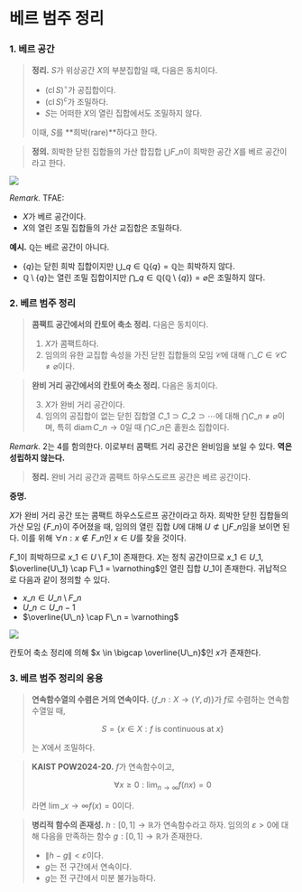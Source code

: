 # 베르 범주 정리

### 1. 베르 공간

> **정리.** $S$가 위상공간 $X$의 부분집합일 때, 다음은 동치이다.
> - $\left( \operatorname{cl}S \right)^\circ$가 공집합이다.
> - $(\operatorname{cl}S)^c$가 조밀하다.
> - $S$는 어떠한 $X$의 열린 집합에서도 조밀하지 않다.
>
> 이때, $S$를 **희박(rare)**하다고 한다.

> **정의.** 희박한 닫힌 집합들의 가산 합집합 $\bigcup F\_n$이 희박한 공간 $X$를 베르 공간이라고 한다.

![](https://velog.velcdn.com/images/dimenerno/post/5dbd4fb6-2c14-446a-a20c-d74a7a78bdab/image.png)

*Remark.* TFAE:
- $X$가 베르 공간이다.
- $X$의 열린 조밀 집합들의 가산 교집합은 조밀하다.

**예시.** $\mathbb{Q}$는 베르 공간이 아니다.
- $\lbrace  q \rbrace$는 닫힌 희박 집합이지만 $\bigcup\_{q \in \mathbb{Q}} \lbrace q\rbrace = \mathbb{Q}$는 희박하지 않다.
- $\mathbb{Q} \setminus \lbrace  q \rbrace$는 열린 조밀 집합이지만 $\bigcap\_{q \in \mathbb{Q}} \left( \mathbb{Q} \setminus \lbrace  q \rbrace  \right) = \varnothing$은 조밀하지 않다.

### 2. 베르 범주 정리

> **콤팩트 공간에서의 칸토어 축소 정리.** 다음은 동치이다.
>
> 1. $X$가 콤팩트하다.
> 2. 임의의 유한 교집합 속성을 가진 닫힌 집합들의 모임 $\mathcal{C}$에 대해 $\bigcap\_{C \in \mathcal{C}} C \neq \varnothing$이다.

> **완비 거리 공간에서의 칸토어 축소 정리.** 다음은 동치이다.
>
> 3. $X$가 완비 거리 공간이다.
> 4. 임의의 공집합이 없는 닫힌 집합열 $C\_1 \supset C\_2 \supset \cdots$에 대해 $\bigcap C\_n \neq \varnothing$이며, 특히 $\operatorname{diam}C\_n \to 0$일 때 $\bigcap C\_n$은 홑원소 집합이다.

*Remark.* 2는 4를 함의한다. 이로부터 콤팩트 거리 공간은 완비임을 보일 수 있다. **역은 성립하지 않는다.**

> **정리.** 완비 거리 공간과 콤팩트 하우스도르프 공간은 베르 공간이다.

**증명.** 

$X$가 완비 거리 공간 또는 콤팩트 하우스도르프 공간이라고 하자. 희박한 닫힌 집합들의 가산 모임 $\lbrace  F\_n \rbrace$이 주어졌을 때, 임의의 열린 집합 $U$에 대해 $U \not\subset \bigcup F\_n$임을 보이면 된다. 이를 위해 $\forall n : x \not\in F\_n$인 $x \in U$를 찾을 것이다.

$F\_1$이 희박하므로 $x\_1 \in U \setminus F\_1$이 존재한다. $X$는 정칙 공간이므로 $x\_1 \in U\_1$, $\overline{U\_1} \cap F\_1 = \varnothing$인 열린 집합 $U\_1$이 존재한다. 귀납적으로 다음과 같이 정의할 수 있다.

- $x\_n \in U\_n \setminus F\_n$
- $U\_n \subset U\_{n - 1}$
- $\overline{U\_n} \cap F\_n = \varnothing$

![](https://velog.velcdn.com/images/dimenerno/post/d818ecc4-bc0a-4d81-844d-046d20f47ad5/image.png)

칸토어 축소 정리에 의해 $x \in \bigcap \overline{U\_n}$인 $x$가 존재한다.

### 3. 베르 범주 정리의 응용

> **연속함수열의 수렴은 거의 연속이다.** $\lbrace  f\_n : X → (Y, d) \rbrace$가 $f$로 수렴하는 연속함수열일 때,
>
> $$
> S = \lbrace  x \in X : f\text{ is continuous at } x \rbrace
> $$
>
> 는 $X$에서 조밀하다.

> **KAIST POW2024-20.** $f$가 연속함수이고,
>
> $$
> \forall x \geq 0 : \lim_{n \to \infty} f(nx) = 0
> $$
>
> 라면 $\lim\_{x \to \infty} f(x) = 0$이다.

> **병리적 함수의 존재성.** $h : [0, 1] → \mathbb{R}$가 연속함수라고 하자. 임의의 $ε > 0$에 대해 다음을 만족하는 함수 $g : [0,1] → \mathbb{R}$가 존재한다.
>
> - $\lVert h − g\rVert < ε$이다.
> - $g$는 전 구간에서 연속이다.
> - $g$는 전 구간에서 미분 불가능하다.



